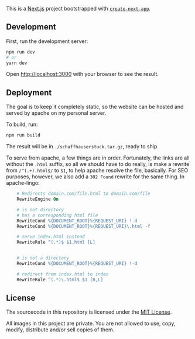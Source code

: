 This is a [Next.js](https://nextjs.org/) project bootstrapped with [`create-next-app`](https://github.com/vercel/next.js/tree/canary/packages/create-next-app).

## Development

First, run the development server:

```bash
npm run dev
# or
yarn dev
```

Open [http://localhost:3000](http://localhost:3000) with your browser to see the result.

## Deployment

The goal is to keep it completely static, so the website can be hosted and served by apache on my personal server.

To build, run:

```bash
npm run build
```

The result will be in `./schaffhauserstuck.tar.gz`, ready to ship.

To serve from apache, a few things are in order. Fortunately, the links are all without the `.html` suffix, so all we should have to do really, is make a rewrite from `/^(.+).html$/` to `$1`, to help apache resolve the file, basically. For SEO purposes, however, we also add a `302 Found` rewrite for the same thing. In apache-lingo:

```apache
	# Redirects domain.com/file.html to domain.com/file
	RewriteEngine On

	# is not directory
	# has a corresponding html file
	RewriteCond %{DOCUMENT_ROOT}%{REQUEST_URI} !-d
	RewriteCond %{DOCUMENT_ROOT}%{REQUEST_URI}\.html -f

	# serve index.html instead
	RewriteRule ^(.*)$ $1.html [L]


	# is not a directory
	RewriteCond %{DOCUMENT_ROOT}%{REQUEST_URI} !-d

	# redirect from index.html to index
	RewriteRule ^(.*)\.html$ $1 [R,L]
``` 

## License

The sourcecode in this repository is licensed under the [MIT License](./LICENSE_sourcecode).

All images in this project are private. You are not allowed to use, copy, modify, distribute and/or sell copies of them.
